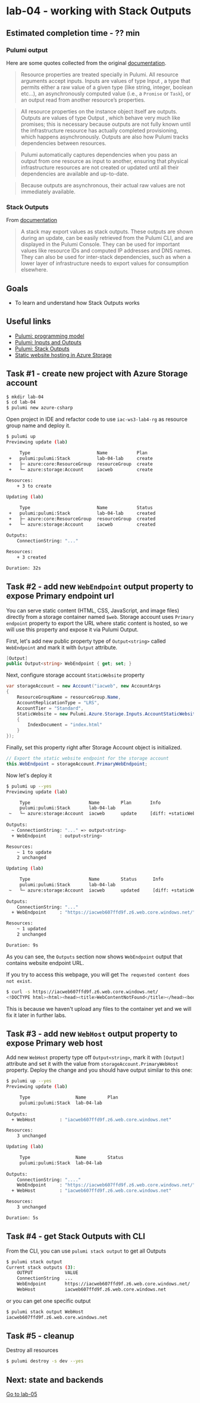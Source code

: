 # lab-04 - working with Stack Outputs

## Estimated completion time - ?? min

### Pulumi output

Here are some quotes collected from the original [documentation](https://www.pulumi.com/docs/intro/concepts/programming-model/#outputs).

>Resource properties are treated specially in Pulumi. All resource arguments accept inputs. Inputs are values of type Input<T> , a type that permits either a raw value of a given type (like string, integer, boolean etc...), an asynchronously computed value (i.e., a `Promise` or `Task`), or an output read from another resource’s properties.

>All resource properties on the instance object itself are outputs. Outputs are values of type Output<T> , which behave very much like promises; this is necessary because outputs are not fully known until the infrastructure resource has actually completed provisioning, which happens asynchronously. Outputs are also how Pulumi tracks dependencies between resources.

>Pulumi automatically captures dependencies when you pass an output from one resource as input to another, ensuring that physical infrastructure resources are not created or updated until all their dependencies are available and up-to-date.

>Because outputs are asynchronous, their actual raw values are not immediately available.

### Stack Outputs

From [documentation](https://www.pulumi.com/docs/intro/concepts/programming-model/#stack-outputs)

> A stack may export values as stack outputs. These outputs are shown during an update, can be easily retrieved from the Pulumi CLI, and are displayed in the Pulumi Console. They can be used for important values like resource IDs and computed IP addresses and DNS names. They can also be used for inter-stack dependencies, such as when a lower layer of infrastructure needs to export values for consumption elsewhere.

## Goals

* To learn and understand how Stack Outputs works

## Useful links

* [Pulumi: programming model](https://www.pulumi.com/docs/intro/concepts/programming-model/)
* [Pulumi: Inputs and Outputs](https://www.pulumi.com/docs/intro/concepts/programming-model/#outputs)
* [Pulumi: Stack Outputs](https://www.pulumi.com/docs/intro/concepts/programming-model/#stack-outputs)
* [Static website hosting in Azure Storage](https://docs.microsoft.com/en-us/azure/storage/blobs/storage-blob-static-website?WT.mc_id=AZ-MVP-5003837)

## Task #1 - create new project with Azure Storage account

```bash
$ mkdir lab-04
$ cd lab-04
$ pulumi new azure-csharp
```

Open project in IDE and refactor code to use `iac-ws3-lab4-rg` as resource group name and deploy it.

```bash
$ pulumi up
Previewing update (lab)

     Type                         Name           Plan       
 +   pulumi:pulumi:Stack          lab-04-lab     create     
 +   ├─ azure:core:ResourceGroup  resourceGroup  create     
 +   └─ azure:storage:Account     iacweb         create     
 
Resources:
    + 3 to create

Updating (lab)

     Type                         Name           Status      
 +   pulumi:pulumi:Stack          lab-04-lab     created     
 +   ├─ azure:core:ResourceGroup  resourceGroup  created     
 +   └─ azure:storage:Account     iacweb         created     
 
Outputs:
    ConnectionString: "..."

Resources:
    + 3 created

Duration: 32s
```

## Task #2 - add new `WebEndpoint` output property to expose Primary endpoint url  

You can serve static content (HTML, CSS, JavaScript, and image files) directly from a storage container named `$web`. Storage account uses `Primary endpoint` property to export the URL where static content is hosted, so we will use this property and expose it via Pulumi Output.

First, let's add new public property type of `Output<string>` called `WebEndpoint` and mark it with `Òutput` attribute. 

```c#
[Output]
public Output<string> WebEndpoint { get; set; }
```

Next, configure storage account `StaticWebsite` property

```c#
var storageAccount = new Account("iacweb", new AccountArgs
{
    ResourceGroupName = resourceGroup.Name,
    AccountReplicationType = "LRS",
    AccountTier = "Standard",
    StaticWebsite = new Pulumi.Azure.Storage.Inputs.AccountStaticWebsiteArgs
    {
        IndexDocument = "index.html"
    }
});
```

Finally, set this property right after Storage Account object is initialized.  

```c#
// Export the static website endpoint for the storage account
this.WebEndpoint = storageAccount.PrimaryWebEndpoint;
```

Now let's deploy it

```bash
$ pulumi up --yes
Previewing update (lab)

     Type                      Name        Plan       Info
     pulumi:pulumi:Stack       lab-04-lab             
 ~   └─ azure:storage:Account  iacweb      update     [diff: +staticWebsite]
 
Outputs:
  ~ ConnectionString: "..." => output<string>
  + WebEndpoint     : output<string>

Resources:
    ~ 1 to update
    2 unchanged

Updating (lab)

     Type                      Name        Status      Info
     pulumi:pulumi:Stack       lab-04-lab              
 ~   └─ azure:storage:Account  iacweb      updated     [diff: +staticWebsite]
 
Outputs:
    ConnectionString: "..."
  + WebEndpoint     : "https://iacweb607ffd9f.z6.web.core.windows.net/"

Resources:
    ~ 1 updated
    2 unchanged

Duration: 9s
```

As you can see, the `Outputs` section now shows `WebEndpoint` output that contains website endpoint URL.

If you try to access this webpage, you will get `The requested content does not exist`.

```bash
$ curl -s https://iacweb607ffd9f.z6.web.core.windows.net/
<!DOCTYPE html><html><head><title>WebContentNotFound</title></head><body><h1>The requested content does not exist.</h1><p><ul><li>HttpStatusCode: 404</li><li>ErrorCode: WebContentNotFound</li><li>RequestId : 3fe6c986-701e-0032-7eb7-9498bc000000</li><li>TimeStamp : 2020-09-27T10:16:08.7083353Z</li></ul></p></body></html>
```

This is because we haven't upload any files to the container yet and we will fix it later in further labs.

## Task #3 - add new `WebHost` output property to expose Primary web host

Add new `WebHost` property type off `Output<string>`, mark it with `[Output]` attribute and set it with the value from `storageAccount.PrimaryWebHost` property. Deploy the change and you should have output similar to this one:

```bash
$ pulumi up --yes
Previewing update (lab)

     Type                 Name        Plan     
     pulumi:pulumi:Stack  lab-04-lab           
 
Outputs:
  + WebHost         : "iacweb607ffd9f.z6.web.core.windows.net"

Resources:
    3 unchanged

Updating (lab)

     Type                 Name        Status     
     pulumi:pulumi:Stack  lab-04-lab             
 
Outputs:
    ConnectionString: "...."
    WebEndpoint     : "https://iacweb607ffd9f.z6.web.core.windows.net/"
  + WebHost         : "iacweb607ffd9f.z6.web.core.windows.net"

Resources:
    3 unchanged

Duration: 5s
```

## Task #4 - get Stack Outputs with CLI

From the CLI, you can use `pulumi stack output` to get all Outputs

```bash
$ pulumi stack output
Current stack outputs (3):
    OUTPUT            VALUE
    ConnectionString  ...
    WebEndpoint       https://iacweb607ffd9f.z6.web.core.windows.net/
    WebHost           iacweb607ffd9f.z6.web.core.windows.net
```

or you can get one specific output

```bash
$ pulumi stack output WebHost
iacweb607ffd9f.z6.web.core.windows.net
```

## Task #5 - cleanup

Destroy all resources

```bash
$ pulumi destroy -s dev --yes
```

## Next: state and backends

[Go to lab-05](../lab-05/readme.md)
